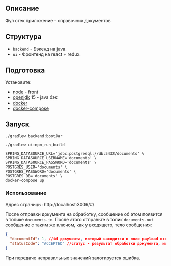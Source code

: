 ## Описание

Фул стек приложение - справочник документов

## Структура

- `backend` - Бэкенд на java.
- `ui` - Фронтенд на react + redux.

## Подготовка

Установите:
- [node](https://nodejs.org) - front
- [openjdk](https://openjdk.java.net) 15 - java бэк
- [docker](https://docs.docker.com/engine/install/)
- [docker-compose](https://docs.docker.com/compose/install/)

## Запуск

```
./gradlew backend:bootJar
```

```
./gradlew ui:npm_run_build
```

```
SPRING_DATASOURCE_URL='jdbc:postgresql://db:5432/documents' \
SPRING_DATASOURCE_USERNAME='documents' \
SPRING_DATASOURCE_PASSWORD='documents' \
POSTGRES_USER='documents' \
POSTGRES_PASSWORD='documents' \
POSTGRES_DB='documents' \
docker-compose up
```

### Использование
Адрес страницы: http://localhost:3006/#/

После отправки документа на обработку, сообщение об этом появится в топике `documents-in`.
После этого отправьте в топик `documents-out` сообщение с таким же ключом, как у входящего, тело сообщения:
```json
{
  "documentId": 1, //id документа, который находится в поле payload входящего сообщения
  "statusCode": "ACCEPTED" //статус - результат обработки документа, может быть "ACCEPTED" или "REJECTED"
}
```
При передаче неправильных значений залогируется ошибка.